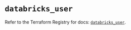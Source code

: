 # `databricks_user`

Refer to the Terraform Registry for docs: [`databricks_user`](https://registry.terraform.io/providers/databricks/databricks/1.35.0/docs/resources/user).
